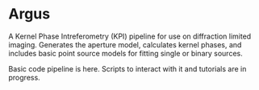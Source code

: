 # Argus

A Kernel Phase Intreferometry (KPI) pipeline for use on diffraction limited imaging. Generates the aperture model, calculates kernel phases, and includes basic point source models for fitting single or binary sources. 

Basic code pipeline is here. Scripts to interact with it and tutorials are in progress.
